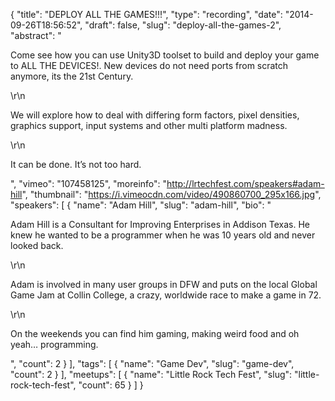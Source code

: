 {
  "title": "DEPLOY ALL THE GAMES!!!",
  "type": "recording",
  "date": "2014-09-26T18:56:52",
  "draft": false,
  "slug": "deploy-all-the-games-2",
  "abstract": "<p>Come see how you can use Unity3D toolset to build and deploy your game to ALL THE DEVICES!. New devices do not need ports from scratch anymore, its the 21st Century.</p>\r\n<p>We will explore how to deal with differing form factors, pixel densities, graphics support, input systems and other multi platform madness.</p>\r\n<p>It can be done. It’s not too hard.</p>",
  "vimeo": "107458125",
  "moreinfo": "http://lrtechfest.com/speakers#adam-hill",
  "thumbnail": "https://i.vimeocdn.com/video/490860700_295x166.jpg",
  "speakers": [
    {
      "name": "Adam Hill",
      "slug": "adam-hill",
      "bio": "<p>Adam Hill is a Consultant for Improving Enterprises in Addison Texas. He knew he wanted to be a programmer when he was 10 years old and never looked back.</p>\r\n<p>Adam is involved in many user groups in DFW and puts on the local Global Game Jam at Collin College, a crazy, worldwide race to make a game in 72.</p>\r\n<p>On the weekends you can find him gaming, making weird food and oh yeah… programming.</p>",
      "count": 2
    }
  ],
  "tags": [
    {
      "name": "Game Dev",
      "slug": "game-dev",
      "count": 2
    }
  ],
  "meetups": [
    {
      "name": "Little Rock Tech Fest",
      "slug": "little-rock-tech-fest",
      "count": 65
    }
  ]
}